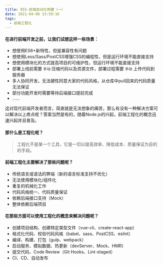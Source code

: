```yaml
---
title: 055-前端自动化构建（一）
date: 2021-04-06 15:59:16
tags:
  - 前端工程化
---
```


#### 在进行前端开发之前，让我们试想这样一些场景：
  - 想使用ES6+新特性，但是兼容性有问题
  - 想使用Less/Sass/PostCSS增强CSS的编程性，但是运行环境不能直接支持
  - 想使用模块化的方式提高项目的可维护性，但运行环境不能直接支持
  - 部署上线前需要 `手动` 压缩代码以及资源文件，部署过程需要 `手动` 上传代码到服务器
  - 多人协同开发，无法硬性同意大家的代码风格，从仓库中pull回来的代码质量无法保证
  - 部分功能开发时需要等待后端接口提前完成
  - ......

这对现代前端开发者而言，简直就是无法想象的痛苦，那么有没有一种解决方案可以解决以上疼点呢？答案当然是有的，随着Node.js的兴起，前端工程化的概念迅速兴起并且普及。

#### 那什么是工程化呢？
> 工程化不是某一个工具，它是一切以提高效率、降低成本、质量保证为目的的手段。

#### 前端工程化主要解决了那些问题呢？
  - 传统语言或语法的弊端（新的语言标准支持不优化）
  - 无法使用模块化/组件化
  - 重复的机械化工作
  - 代码风格统一、代码质量保证
  - 依赖后端接口支持（Mock）
  - 整体依赖后端项目

#### 在那些方面可以使用工程化的概念来解决问题呢？
  - 创建项目结构、创建特定类型文件（vue-cli、create-react-app）
  - 格式化代码、校验代码风格（babel、sass、PostCSS、eslint）
  - 编译、构建、打包（gulp、webpack）
  - 启动服务、模拟数据、热更新（devServer、Mock、HMR）
  - 提交代码、Code Review（Git Hooks、Lint-staged）
  - CI、CD、自动发布